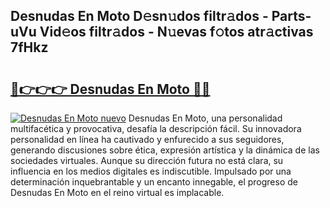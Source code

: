 ## Desnudas En Moto D𝚎sn𝚞dos filtr𝚊dos - Parts-uVu Vid𝚎os filtr𝚊dos - N𝚞evas f𝚘tos atr𝚊ctivas 7fHkz

# <h2><a href="http://mbazhp.tromn.icu/?c=Desnudas+En+Moto">🔗👉👉👉 Desnudas En Moto 🔗🔗</a></h2>

[![Desnudas En Moto nuevo](https://i.imgur.com/pEAQMta.gif)](http://mbazhp.tromn.icu/?c=Desnudas+En+Moto)
Desnudas En Moto, una personalidad multifacética y provocativa, desafía la descripción fácil. Su innovadora personalidad en línea ha cautivado y enfurecido a sus seguidores, generando discusiones sobre ética, expresión artística y la dinámica de las sociedades virtuales. Aunque su dirección futura no está clara, su influencia en los medios digitales es indiscutible. Impulsado por una determinación inquebrantable y un encanto innegable, el progreso de Desnudas En Moto en el reino virtual es implacable.
